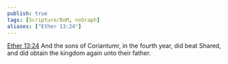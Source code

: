 ```yaml
---
publish: true
tags: [Scripture/BoM, noGraph]
aliases: ["Ether 13:24"]
---
```

[Ether 13:24](https://churchofjesuschrist.org/study/scriptures/bofm/ether/13?lang=eng&id=p24#p24) And the sons of Coriantumr, in the fourth year, did beat Shared, and did obtain the kingdom again unto their father.
